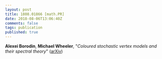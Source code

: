 ```yaml
---
layout: post
title: 1808.01866 [math.PR]
date: 2018-08-06T13:06:40Z
comments: false
tags: publication
published: true
---
```


<b>Alexei Borodin</b>, <b>Michael Wheeler</b>, "<i>Coloured stochastic vertex models and their spectral theory</i>" ([arXiv](http://arxiv.org/abs/1808.01866v1))
